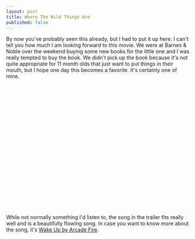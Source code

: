 ```yaml
---
layout: post
title: Where The Wild Things Are
published: false
---
```

By now you've probably seen this already, but I had to put it up here.  I can't tell you how much I am looking forward to this movie.  We were at Barnes & Noble over the weekend buying some new books for the little one and I was really tempted to buy the book.  We didn't pick up the book because it's not quite appropriate for 11 month olds that just want to put things in their mouth, but I hope one day this becomes a favorite.  It's certainly one of mine.

<object width="560" height="340"><param name="movie" value="http://www.youtube.com/v/--N9klJXbjQ&hl=en&fs=1"></param><param name="allowFullScreen" value="true"></param><param name="allowscriptaccess" value="always"></param><embed src="http://www.youtube.com/v/--N9klJXbjQ&hl=en&fs=1" type="application/x-shockwave-flash" allowscriptaccess="always" allowfullscreen="true" width="560" height="340"></embed></object>

While not normally something I'd listen to, the song in the trailer fits really well and is a beautifully flowing song.  In case you want to know more about the song, it's <a href="http://coolspotters.com/songs/wake-up/and/movies/where-the-wild-things-are#medium-51403">Wake Up by Arcade Fire</a>.
